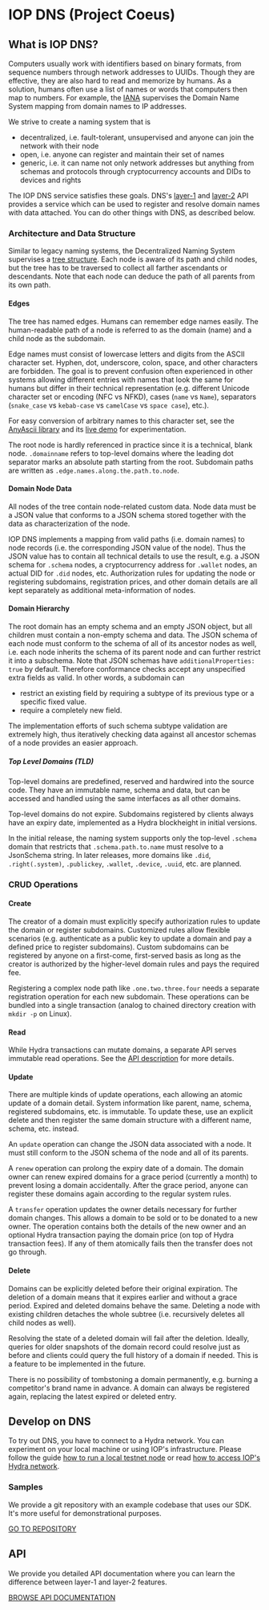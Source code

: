 # IOP DNS (Project Coeus)

## What is IOP DNS?

Computers usually work with identifiers based on binary formats, from sequence numbers through network addresses to UUIDs. Though they are effective, they are also hard to read and memorize by humans. As a solution, humans often use a list of names or words that computers then map to numbers. For example, the [IANA](https://en.wikipedia.org/wiki/Internet_Assigned_Numbers_Authority) supervises the Domain Name System mapping from domain names to IP addresses.

We strive to create a naming system that is

- decentralized, i.e. fault-tolerant, unsupervised and anyone can join the network with their node
- open, i.e. anyone can register and maintain their set of names
- generic, i.e. it can name not only network addresses but anything from schemas and protocols through cryptocurrency accounts and DIDs to devices and rights

The IOP DNS service satisfies these goals. DNS's [layer-1](/api/layer1_api) and [layer-2](/api/layer2_api) API provides a service which can be used to register and resolve domain names with data attached. You can do other things with DNS, as described below.

### Architecture and Data Structure

Similar to legacy naming systems, the Decentralized Naming System supervises a [tree structure](https://en.wikipedia.org/wiki/Tree_%28data_structure%29). Each node is aware of its path and child nodes, but the tree has to be traversed to collect all farther ascendants or descendants. Note that each node can deduce the path of all parents from its own path.

#### Edges

The tree has named edges. Humans can remember edge names easily. The human-readable path of a node is referred to as the domain (name) and a child node as the subdomain.

Edge names must consist of lowercase letters and digits from the ASCII character set. Hyphen, dot, underscore, colon, space, and other characters are forbidden. The goal is to prevent confusion often experienced in other systems allowing different entries with names that look the same for humans but differ in their technical representation (e.g. different Unicode character set or encoding (NFC vs NFKD), cases (`name` vs `Name`), separators (`snake_case` vs `kebab-case` vs `camelCase` vs `space case`), etc.).

For easy conversion of arbitrary names to this character set, see the [AnyAscii library](https://github.com/anyascii/anyascii) and its [live demo](https://anyascii.com/) for experimentation.

The root node is hardly referenced in practice since it is a technical, blank node. `.domainname` refers to top-level domains where the leading dot separator marks an absolute path starting from the root. Subdomain paths are written as `.edge.names.along.the.path.to.node`.

#### Domain Node Data

All nodes of the tree contain node-related custom data. Node data must be a JSON value that conforms to a JSON schema stored together with the data as characterization of the node. 

IOP DNS implements a mapping from valid paths (i.e. domain names) to node records (i.e. the corresponding JSON value of the node). Thus the JSON value has to contain all technical details to use the result, e.g. a JSON schema for `.schema` nodes, a cryptocurrency address for `.wallet` nodes, an actual DID for `.did` nodes, etc. Authorization rules for updating the node or registering subdomains, registration prices, and other domain details are all kept separately as additional meta-information of nodes.

#### Domain Hierarchy

The root domain has an empty schema and an empty JSON object, but all children must contain a non-empty schema and data. The JSON schema of each node must conform to the schema of all of its ancestor nodes as well, i.e. each node inherits the schema of its parent node and can further restrict it into a subschema. Note that JSON schemas have `additionalProperties: true` by default. Therefore conformance checks accept any unspecified extra fields as valid. In other words, a subdomain can
- restrict an existing field by requiring a subtype of its previous type or a specific fixed value.
- require a completely new field.

The implementation efforts of such schema subtype validation are extremely high, thus iteratively checking data against all ancestor schemas of a node provides an easier approach.

##### Top Level Domains (TLD)

Top-level domains are predefined, reserved and hardwired into the source code. They have an immutable name, schema and data, but can be accessed and handled using the same interfaces as all other domains.

Top-level domains do not expire. Subdomains registered by clients always have an expiry date, implemented as a Hydra blockheight in initial versions.

In the initial release, the naming system supports only the top-level `.schema` domain that restricts that `.schema.path.to.name` must resolve to a JsonSchema string.
In later releases, more domains like `.did`, `.right(.system)`, `.publickey`, `.wallet`, `.device`, `.uuid`, etc. are planned.

### CRUD Operations

#### Create

The creator of a domain must explicitly specify authorization rules to update the domain or register subdomains. Customized rules allow flexible scenarios (e.g. authenticate as a public key to update a domain and pay a defined price to register subdomains). Custom subdomains can be registered by anyone on a first-come, first-served basis as long as the creator is authorized by the higher-level domain rules and pays the required fee.

Registering a complex node path like `.one.two.three.four` needs a separate registration operation for each new subdomain. These operations can be bundled into a single transaction (analog to chained directory creation with `mkdir -p` on Linux).

#### Read

While Hydra transactions can mutate domains, a separate API serves immutable read operations. See the [API description](/api) for more details.

#### Update

There are multiple kinds of update operations, each allowing an atomic update of a domain detail. System information like parent, name, schema, registered subdomains, etc. is immutable. To update these, use an explicit delete and then register the same domain structure with a different name, schema, etc. instead.

An `update` operation can change the JSON data associated with a node. It must still conform to the JSON schema of the node and all of its parents.

A `renew` operation can prolong the expiry date of a domain. The domain owner can renew expired domains for a grace period (currently a month) to prevent losing a domain accidentally. After the grace period, anyone can register these domains again according to the regular system rules.

A `transfer` operation updates the owner details necessary for further domain changes.  This allows a domain to be sold or to be donated to a new owner. The operation contains both the details of the new owner and an optional Hydra transaction paying the domain price (on top of Hydra transaction fees). If any of them atomically fails then the transfer does not go through.

#### Delete

Domains can be explicitly deleted before their original expiration. The deletion of a domain means that it expires earlier and without a grace period. Expired and deleted domains behave the same. Deleting a node with existing children detaches the whole subtree (i.e. recursively deletes all child nodes as well).

Resolving the state of a deleted domain will fail after the deletion. Ideally, queries for older snapshots of the domain record could resolve just as before and clients could query the full history of a domain if needed. This is a feature to be implemented in the future.

There is no possibility of tombstoning a domain permanently, e.g. burning a competitor's brand name in advance. A domain can always be registered again, replacing the latest expired or deleted entry.

## Develop on DNS

To try out DNS, you have to connect to a Hydra network. You can experiment on your local machine or using IOP's infrastructure.
Please follow the guide [how to run a local testnet node](/hydra#run-testnet-node) or read [how to access IOP's Hydra network](/hydra#hydra-networks).

### Samples

We provide a git repository with an example codebase that uses our SDK. It's more useful for demonstrational purposes.

<a href="https://github.com/Internet-of-People/ts-examples/tree/master/coeus" target="_blank" class="btn btn-sm btn-outline-primary">GO TO REPOSITORY</a>

## API

We provide you detailed API documentation where you can learn the difference between layer-1 and layer-2 features.

<a href="/api" class="btn btn-sm btn-outline-primary">BROWSE API DOCUMENTATION</a>